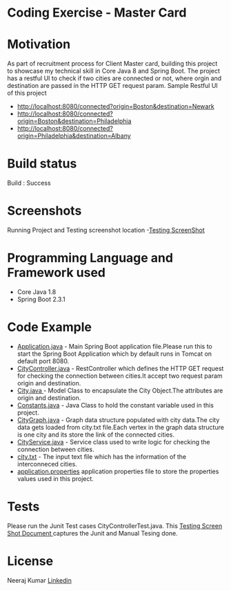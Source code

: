 <h1> Coding Exercise - Master Card </h1>

<h1> Motivation </h1>
As part of recruitment process for Client Master card, building this project to showcase my technical skill in Core Java 8 and Spring Boot.
The project has a restful UI to check if two cities are connected or not, where orgin and destination are passed in the HTTP GET request param.
Sample Restful UI of this project
<ul>
  <li><a href=#>http://localhost:8080/connected?origin=Boston&destination=Newark</a></li>
  <li><a href=#>http://localhost:8080/connected?origin=Boston&destination=Philadelphia</a></li>
  <li><a href=#>http://localhost:8080/connected?origin=Philadelphia&destination=Albany</a></li>
</ul>
  
  
<h1> Build status </h1>
Build : Success


<h1> Screenshots </h1>
Running Project and Testing screenshot location -<a href= "https://github.com/neeraj1982/Coding-Exercise/blob/master/Testing-ScreenShot.docx">Testing ScreenShot </a>

<h1> Programming Language and Framework used </h1>
<ul>
<li> Core Java 1.8 </li>
<li> Spring Boot 2.3.1 </li>
</ul>

<h1> Code Example </h1>
<ul>
<li><a href="https://github.com/neeraj1982/Coding-Exercise/blob/master/src/main/java/com/city/Application.java">Application.java</a> - Main Spring Boot application file.Please run this to start the Spring Boot Application which by default runs in Tomcat on default port 8080. </li>
<li><a href="https://github.com/neeraj1982/Coding-Exercise/blob/master/src/main/java/com/city/controller/CityController.java">CityController.java</a> - RestController which defines the HTTP GET request for checking the connection between cities.It accept two request 
param origin and destination. <a href = http://localhost:8080/connected?origin=Boston&destination=Newark </a> </li>
<li><a href="https://github.com/neeraj1982/Coding-Exercise/blob/master/src/main/java/com/city/model/City.java">City.java </a> - Model Class to encapsulate the City Object.The attributes are origin and destination. </li>
<li><a href="https://github.com/neeraj1982/Coding-Exercise/blob/master/src/main/java/com/city/model/Constants.java">Constants.java</a> - Java Class to hold the constant variable used in this project. </li>
<li><a href="https://github.com/neeraj1982/Coding-Exercise/blob/master/src/main/java/com/city/service/CityGraph.java">CityGraph.java</a> - Graph data structure populated with city data.The city data gets loaded from city.txt file.Each vertex in the graph data structure is one city and its store the link of the connected cities. </li>
<li><a href="https://github.com/neeraj1982/Coding-Exercise/blob/master/src/main/java/com/city/service/CityService.java">CityService.java</a> - Service class used to write logic for checking the connection between cities.</li>
<li><a href="https://github.com/neeraj1982/Coding-Exercise/blob/master/src/main/resources/city.txt">city.txt</a> - The input text file which has the information of the interconneced cities.</a></li>
<li><a href="https://github.com/neeraj1982/Coding-Exercise/blob/master/src/main/resources/application.properties">application.properties</a> application properties file to store the properties values used in this project.</li>
</ul>


<h1>Tests</h1>
Please run the Junit Test cases CityControllerTest.java.
This <a href ="https://github.com/neeraj1982/Coding-Exercise/blob/master/Testing-ScreenShot.docx"> Testing Screen Shot Document </a>  captures the Junit and Manual Tesing done. 


<h1>License</h1>
Neeraj Kumar <a href="https://www.linkedin.com/in/kr28neeraj"> Linkedin </a>









